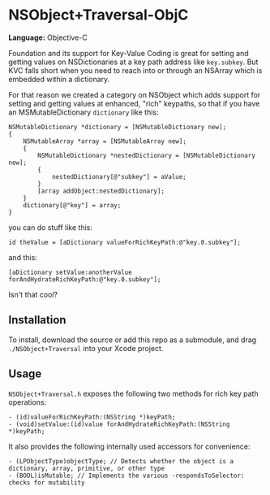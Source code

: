 # NSObject+Traversal-ObjC

**Language:** Objective-C

Foundation and its support for Key-Value Coding is great for setting and getting values on NSDictionaries at a key path address like `key.subkey`. But KVC falls short when you need to reach into or through an NSArray which is embedded within a dictionary.

For that reason we created a category on NSObject which adds support for setting and getting values at enhanced, "rich" keypaths, so that if you have an MSMutableDictionary `dictionary` like this:

	NSMutableDictionary *dictionary = [NSMutableDictionary new];
	{
		NSMutableArray *array = [NSMutableArray new];
		{
			NSMutableDictionary *nestedDictionary = [NSMutableDictionary new];
			{
				nestedDictionary[@"subkey"] = aValue;
			}
			[array addObject:nestedDictionary];
		}
		dictionary[@"key"] = array;
	}

you can do stuff like this:

	id theValue = [aDictionary valueForRichKeyPath:@"key.0.subkey"];

and this:

	[aDictionary setValue:anotherValue forAndHydrateRichKeyPath:@"key.0.subkey"];

Isn't that cool?


## Installation

To install, download the source or add this repo as a submodule, and drag `./NSObject+Traversal` into your Xcode project.

## Usage

`NSObject+Traversal.h` exposes the following two methods for rich key path operations:

	- (id)valueForRichKeyPath:(NSString *)keyPath;
	- (void)setValue:(id)value forAndHydrateRichKeyPath:(NSString *)keyPath;

It also provides the following internally used accessors for convenience:

	- (LPObjectType)objectType; // Detects whether the object is a dictionary, array, primitive, or other type	
	- (BOOL)isMutable; // Implements the various -respondsToSelector: checks for mutability

